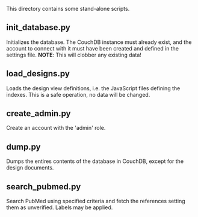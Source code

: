This directory contains some stand-alone scripts.

init_database.py
----------------

Initializes the database. The CouchDB instance must already exist, and
the account to connect with it must have been created and defined in
the settings file. **NOTE**: This will clobber any existing data!

load_designs.py
---------------

Loads the design view definitions, i.e. the JavaScript files defining
the indexes. This is a safe operation, no data will be changed.

create_admin.py
---------------

Create an account with the 'admin' role.

dump.py
-------

Dumps the entires contents of the database in CouchDB, except for the
design documents.

search_pubmed.py
----------------

Search PubMed using specified criteria and fetch the references
setting them as unverified. Labels may be applied.
